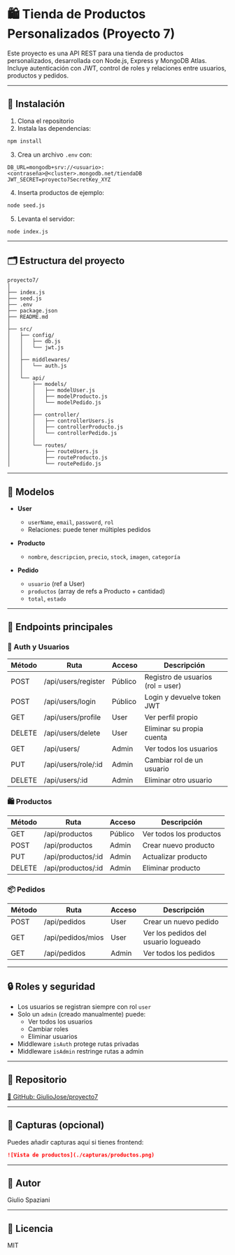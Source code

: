 # 🛍️ Tienda de Productos Personalizados (Proyecto 7)

Este proyecto es una API REST para una tienda de productos personalizados, desarrollada con Node.js, Express y MongoDB Atlas. Incluye autenticación con JWT, control de roles y relaciones entre usuarios, productos y pedidos.

---

## 🔧 Instalación

1. Clona el repositorio  
2. Instala las dependencias:

```bash
npm install
```

3. Crea un archivo `.env` con:

```env
DB_URL=mongodb+srv://<usuario>:<contraseña>@<cluster>.mongodb.net/tiendaDB
JWT_SECRET=proyecto7SecretKey_XYZ
```

4. Inserta productos de ejemplo:

```bash
node seed.js
```

5. Levanta el servidor:

```bash
node index.js
```

---

## 🗂️ Estructura del proyecto

```
proyecto7/
│
├── index.js
├── seed.js
├── .env
├── package.json
├── README.md
│
├── src/
│   ├── config/
│   │   ├── db.js
│   │   └── jwt.js
│   │
│   ├── middlewares/
│   │   └── auth.js
│   │
│   └── api/
│       ├── models/
│       │   ├── modelUser.js
│       │   ├── modelProducto.js
│       │   └── modelPedido.js
│       │
│       ├── controller/
│       │   ├── controllerUsers.js
│       │   ├── controllerProducto.js
│       │   └── controllerPedido.js
│       │
│       └── routes/
│           ├── routeUsers.js
│           ├── routeProducto.js
│           └── routePedido.js
```

---

## 🧩 Modelos

- **User**  
  - `userName`, `email`, `password`, `rol`  
  - Relaciones: puede tener múltiples pedidos

- **Producto**  
  - `nombre`, `descripcion`, `precio`, `stock`, `imagen`, `categoría`

- **Pedido**  
  - `usuario` (ref a User)  
  - `productos` (array de refs a Producto + cantidad)  
  - `total`, `estado`

---

## 📡 Endpoints principales

### 🔐 Auth y Usuarios

| Método | Ruta                | Acceso  | Descripción                           |
|--------|---------------------|---------|---------------------------------------|
| POST   | /api/users/register | Público | Registro de usuarios (rol = user)     |
| POST   | /api/users/login    | Público | Login y devuelve token JWT            |
| GET    | /api/users/profile  | User    | Ver perfil propio                     |
| DELETE | /api/users/delete   | User    | Eliminar su propia cuenta             |
| GET    | /api/users/         | Admin   | Ver todos los usuarios                |
| PUT    | /api/users/role/:id | Admin   | Cambiar rol de un usuario             |
| DELETE | /api/users/:id      | Admin   | Eliminar otro usuario                 |

### 🛍️ Productos

| Método | Ruta               | Acceso  | Descripción                           |
|--------|--------------------|---------|---------------------------------------|
| GET    | /api/productos     | Público | Ver todos los productos               |
| POST   | /api/productos     | Admin   | Crear nuevo producto                  |
| PUT    | /api/productos/:id | Admin   | Actualizar producto                   |
| DELETE | /api/productos/:id | Admin   | Eliminar producto                     |

### 📦 Pedidos

| Método | Ruta                 | Acceso | Descripción                           |
|--------|----------------------|--------|---------------------------------------|
| POST   | /api/pedidos         | User   | Crear un nuevo pedido                 |
| GET    | /api/pedidos/mios    | User   | Ver los pedidos del usuario logueado |
| GET    | /api/pedidos         | Admin  | Ver todos los pedidos                 |

---

## 🔒 Roles y seguridad

- Los usuarios se registran siempre con rol `user`
- Solo un `admin` (creado manualmente) puede:
  - Ver todos los usuarios
  - Cambiar roles
  - Eliminar usuarios
- Middleware `isAuth` protege rutas privadas
- Middleware `isAdmin` restringe rutas a admin

---

## 🔗 Repositorio

[🔗 GitHub: GiulioJose/proyecto7](https://github.com/GiulioJose/proyecto7)

---

## 📸 Capturas (opcional)

Puedes añadir capturas aquí si tienes frontend:

```md
![Vista de productos](./capturas/productos.png)
```

---

## 👤 Autor

Giulio Spaziani

---

## 📝 Licencia

MIT

